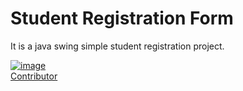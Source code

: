 # Student Registration Form

It is a java swing simple student registration project.

<a href="https://ibb.co/p0HNhJk"><img src="https://i.ibb.co/K0tBKF8/image.png" alt="image" border="0"></a><br /><a target='_blank' href='https://github.com/fahimahammed'>Contributor</a><br />